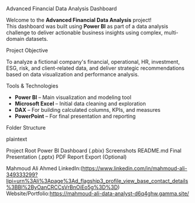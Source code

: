 Advanced Financial Data Analysis Dashboard

Welcome to the **Advanced Financial Data Analysis** project!  
This dashboard was built using **Power BI** as part of a data analysis challenge to deliver actionable business insights using complex, multi-domain datasets.

Project Objective

To analyze a fictional company's financial, operational, HR, investment, ESG, risk, and client-related data, and deliver strategic recommendations based on data visualization and performance analysis.

Tools & Technologies

- **Power BI** – Main visualization and modeling tool  
- **Microsoft Excel** – Initial data cleaning and exploration  
- **DAX** – For building calculated columns, KPIs, and measures  
- **PowerPoint** – For final presentation and reporting  

Folder Structure

plaintext

Project Root
Power BI Dashboard (.pbix)
Screenshots
README.md
Final Presentation (.pptx)
PDF Report Export (Optional)

Mahmoud Ali Ahmed
LinkedIn:(https://www.linkedin.com/in/mahmoud-ali-349333299?lipi=urn%3Ali%3Apage%3Ad_flagship3_profile_view_base_contact_details%3BBl%2ByOanCRCCsVrBnOiEo5g%3D%3D)
Website/Portfolio:https://mahmoud-ali-data-analyst-d6q4ghw.gamma.site/

